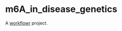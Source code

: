 # m6A_in_disease_genetics

A [workflowr][] project.

[workflowr]: https://github.com/workflowr/workflowr
